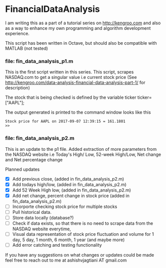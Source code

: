 # FinancialDataAnalysis
I am writing this as a part of a tutorial series on http://kengroo.com
and also as a way to enhance my own programming and algorithm development
experience.

This script has been written in Octave, but should also be compatible with MATLAB (not tested)


### file: fin_data_analysis_p1.m
This is the first script written in this series.
This script, scrapes NASDAQ.com to get a singular value i.e current stock price
(See http://kengroo.com/data-analysis-financial-data-analysis-part-1/ for description)

The stock that is being checked is defined by the variable ticker
ticker=["AAPL"];

The output generated is printed to the command window looks like this

    Stock price for AAPL on 2017-09-07 12:39:15 = 161.1801
    >>

### file: fin_data_analysis_p2.m
This is an update to the p1 file. Added extraction of more parameters from the NASDAQ website
i.e Today's High/ Low, 52-week High/Low, Net change and Net percentage change

Planned updates

- [x] Add previous close, (added in fin_data_analysis_p2.m) 
- [x] Add todays high/low, (added in fin_data_analysis_p2.m)   
- [x] Add 52 Week High low, (added in fin_data_analysis_p2.m)
- [x] Add net change, percent change in stock price (added in fin_data_analysis_p2.m)
- [ ] Incorporte checking stock price for multiple stocks
- [ ] Pull historical data.
- [ ] Store data locally (database?)
- [ ] Check if data exists, so that there is no need to scrape data from the NASDAQ website everytime,
- [ ] Visual data representation of stock price fluctuation and volume for 1 day, 5 day, 1 month, 6 month, 1 year (and maybe more)
- [ ] Add error catching and testing functionality

If you have any suggestions on what changes or updates could be made feel free to reach out to me at ashishvjagtiani AT gmail.com

